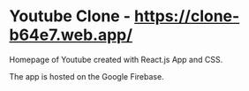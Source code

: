 # Youtube Clone - https://clone-b64e7.web.app/

Homepage of Youtube created with React.js App and CSS.

The app is hosted on the Google Firebase.

